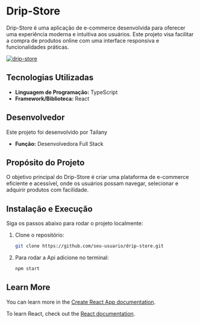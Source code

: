 # Drip-Store

Drip-Store é uma aplicação de e-commerce desenvolvida para oferecer uma experiência moderna e intuitiva aos usuários. Este projeto visa facilitar a compra de produtos online com uma interface responsiva e funcionalidades práticas.

[![drip-store](https://github.com/user-attachments/assets/a78dbd32-90fe-44f8-add2-72e0e6fd0637)](https://drip-store-nine.vercel.app/)

## Tecnologias Utilizadas

- **Linguagem de Programação:** TypeScript
- **Framework/Biblioteca:** React

## Desenvolvedor

Este projeto foi desenvolvido por Tailany
- **Função:** Desenvolvedora Full Stack

## Propósito do Projeto

O objetivo principal do Drip-Store é criar uma plataforma de e-commerce eficiente e acessível, onde os usuários possam navegar, selecionar e adquirir produtos com facilidade.

## Instalação e Execução

Siga os passos abaixo para rodar o projeto localmente:

1. Clone o repositório:
   ```bash
   git clone https://github.com/seu-usuario/drip-store.git

2. Para rodar a Api adicione no terminal:
   
    ```bash
    npm start
    
## Learn More

You can learn more in the [Create React App documentation](https://facebook.github.io/create-react-app/docs/getting-started).

To learn React, check out the [React documentation](https://reactjs.org/).
